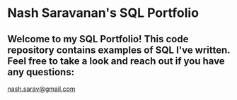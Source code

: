 # Nash Saravanan's SQL Portfolio

## Welcome to my SQL Portfolio! This code repository contains examples of SQL I've written. Feel free to take a look and reach out if you have any questions: 
nash.sarav@gmail.com
